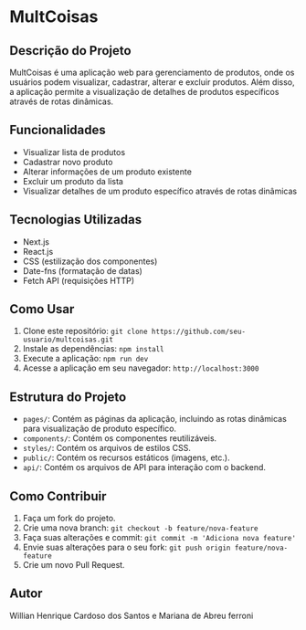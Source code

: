 # MultCoisas

## Descrição do Projeto
MultCoisas é uma aplicação web para gerenciamento de produtos, onde os usuários podem visualizar, cadastrar, alterar e excluir produtos. Além disso, a aplicação permite a visualização de detalhes de produtos específicos através de rotas dinâmicas.

## Funcionalidades
- Visualizar lista de produtos
- Cadastrar novo produto
- Alterar informações de um produto existente
- Excluir um produto da lista
- Visualizar detalhes de um produto específico através de rotas dinâmicas

## Tecnologias Utilizadas
- Next.js
- React.js
- CSS (estilização dos componentes)
- Date-fns (formatação de datas)
- Fetch API (requisições HTTP)

## Como Usar
1. Clone este repositório: `git clone https://github.com/seu-usuario/multcoisas.git`
2. Instale as dependências: `npm install`
3. Execute a aplicação: `npm run dev`
4. Acesse a aplicação em seu navegador: `http://localhost:3000`

## Estrutura do Projeto
- `pages/`: Contém as páginas da aplicação, incluindo as rotas dinâmicas para visualização de produto específico.
- `components/`: Contém os componentes reutilizáveis.
- `styles/`: Contém os arquivos de estilos CSS.
- `public/`: Contém os recursos estáticos (imagens, etc.).
- `api/`: Contém os arquivos de API para interação com o backend.

## Como Contribuir
1. Faça um fork do projeto.
2. Crie uma nova branch: `git checkout -b feature/nova-feature`
3. Faça suas alterações e commit: `git commit -m 'Adiciona nova feature'`
4. Envie suas alterações para o seu fork: `git push origin feature/nova-feature`
5. Crie um novo Pull Request.

## Autor
Willian Henrique Cardoso dos Santos e Mariana de Abreu ferroni
